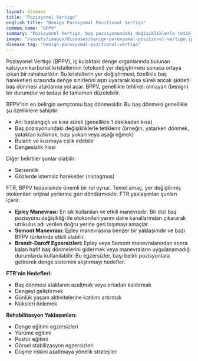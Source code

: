 ```yaml
---
layout: disease
title: "Pozisyonel Vertigo"
english_title: "Benign Paroxysmal Positional Vertigo"
common_name: "BPPV"
summary: "Pozisyonel Vertigo, baş pozisyonundaki değişikliklerle tetiklenen ani baş dönmesi (vertigo) ataklarına neden olan bir iç kulak sorunudur."
image: "/assets/images/diseases/benign-paroxysmal-positional-vertigo.jpg"
disease_tag: "benign-paroxysmal-positional-vertigo"
---
```





Pozisyonel Vertigo (BPPV), iç kulaktaki denge organlarında bulunan kalsiyum karbonat kristallerinin (otokoni) yer değiştirmesi sonucu ortaya çıkan bir rahatsızlıktır. Bu kristallerin yer değiştirmesi, özellikle baş hareketleri sırasında denge sinirlerini aşırı uyararak kısa süreli ancak şiddetli baş dönmesi ataklarına yol açar. BPPV, genellikle tehlikeli olmayan (benign) bir durumdur ve tedavi ile tamamen düzelebilir.


BPPV'nin en belirgin semptomu baş dönmesidir. Bu baş dönmesi genellikle şu özelliklere sahiptir:

*   Ani başlangıçlı ve kısa süreli (genellikle 1 dakikadan kısa)
*   Baş pozisyonundaki değişikliklerle tetiklenir (örneğin, yatarken dönmek, yataktan kalkmak, başı yukarı veya aşağı eğmek)
*   Bulantı ve kusmaya eşlik edebilir
*   Dengesizlik hissi

Diğer belirtiler şunlar olabilir:

*   Sersemlik
*   Gözlerde istemsiz hareketler (nistagmus)


FTR, BPPV tedavisinde önemli bir rol oynar. Temel amaç, yer değiştirmiş otokonileri orijinal yerlerine geri döndürmektir. FTR yaklaşımları şunları içerir:

*   **Epley Manevrası:** En sık kullanılan ve etkili manevradır. Bir dizi baş pozisyonu değişikliği ile otokonileri yarım daire kanallarından çıkararak utrikulus adı verilen doğru yerine geri taşımayı amaçlar.
*   **Semont Manevrası:** Epley manevrasına benzer bir yaklaşımdır ve bazı BPPV türlerinde etkili olabilir.
*   **Brandt-Daroff Egzersizleri:** Epley veya Semont manevralarından sonra kalan hafif baş dönmelerini gidermek veya manevraların uygulanamadığı durumlarda kullanılabilir. Bu egzersizler, başı belirli pozisyonlara getirerek denge sistemini alıştırmayı hedefler.

**FTR'nin Hedefleri:**

*   Baş dönmesi ataklarını azaltmak veya ortadan kaldırmak
*   Dengeyi geliştirmek
*   Günlük yaşam aktivitelerine katılımı artırmak
*   Nüksleri önlemek

**Rehabilitasyon Yaklaşımları:**

*   Denge eğitimi egzersizleri
*   Yürüme eğitimi
*   Postür eğitimi
*   Görsel stabilizasyon egzersizleri
*   Düşme riskini azaltmaya yönelik stratejiler

